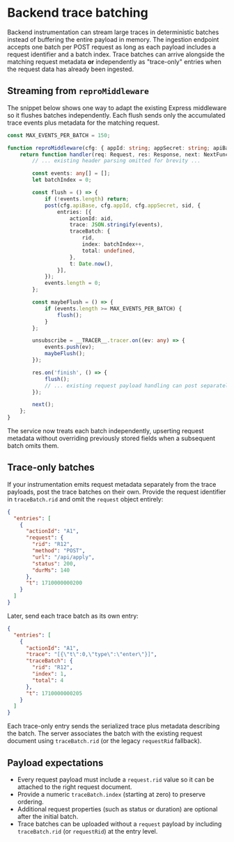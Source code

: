 # Backend trace batching

Backend instrumentation can stream large traces in deterministic batches
instead of buffering the entire payload in memory. The ingestion endpoint
accepts one batch per POST request as long as each payload includes a request
identifier and a batch index. Trace batches can arrive alongside the matching
request metadata **or** independently as "trace-only" entries when the request
data has already been ingested.

## Streaming from `reproMiddleware`

The snippet below shows one way to adapt the existing Express middleware so it
flushes batches independently. Each flush sends only the accumulated trace
events plus metadata for the matching request.

```ts
const MAX_EVENTS_PER_BATCH = 150;

function reproMiddleware(cfg: { appId: string; appSecret: string; apiBase: string }) {
    return function handler(req: Request, res: Response, next: NextFunction) {
        // ... existing header parsing omitted for brevity ...

        const events: any[] = [];
        let batchIndex = 0;

        const flush = () => {
            if (!events.length) return;
            post(cfg.apiBase, cfg.appId, cfg.appSecret, sid, {
                entries: [{
                    actionId: aid,
                    trace: JSON.stringify(events),
                    traceBatch: {
                        rid,
                        index: batchIndex++,
                        total: undefined,
                    },
                    t: Date.now(),
                }],
            });
            events.length = 0;
        };

        const maybeFlush = () => {
            if (events.length >= MAX_EVENTS_PER_BATCH) {
                flush();
            }
        };

        unsubscribe = __TRACER__.tracer.on((ev: any) => {
            events.push(ev);
            maybeFlush();
        });

        res.on('finish', () => {
            flush();
            // ... existing request payload handling can post separately ...
        });

        next();
    };
}
```

The service now treats each batch independently, upserting request metadata
without overriding previously stored fields when a subsequent batch omits them.

## Trace-only batches

If your instrumentation emits request metadata separately from the trace
payloads, post the trace batches on their own. Provide the request identifier in
`traceBatch.rid` and omit the `request` object entirely:

```json
{
  "entries": [
    {
      "actionId": "A1",
      "request": {
        "rid": "R12",
        "method": "POST",
        "url": "/api/apply",
        "status": 200,
        "durMs": 140
      },
      "t": 1710000000200
    }
  ]
}
```

Later, send each trace batch as its own entry:

```json
{
  "entries": [
    {
      "actionId": "A1",
      "trace": "[{\"t\":0,\"type\":\"enter\"}]",
      "traceBatch": {
        "rid": "R12",
        "index": 1,
        "total": 4
      },
      "t": 1710000000205
    }
  ]
}
```

Each trace-only entry sends the serialized trace plus metadata describing the
batch. The server associates the batch with the existing request document using
`traceBatch.rid` (or the legacy `requestRid` fallback).

## Payload expectations

- Every request payload must include a `request.rid` value so it can be attached
  to the right request document.
- Provide a numeric `traceBatch.index` (starting at zero) to preserve ordering.
- Additional request properties (such as status or duration) are optional after
  the initial batch.
- Trace batches can be uploaded without a `request` payload by including
  `traceBatch.rid` (or `requestRid`) at the entry level.

